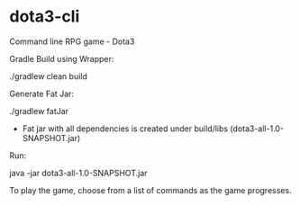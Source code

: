 # dota3-cli
Command line RPG game - Dota3

Gradle Build using Wrapper:

./gradlew clean build

Generate Fat Jar:

./gradlew fatJar

- Fat jar with all dependencies is created under build/libs (dota3-all-1.0-SNAPSHOT.jar)

Run:

java -jar dota3-all-1.0-SNAPSHOT.jar 


To play the game, choose from a list of commands as the game progresses. 




